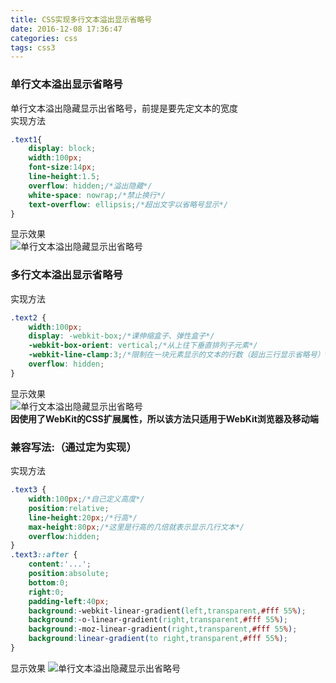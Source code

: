 ```yaml
---
title: CSS实现多行文本溢出显示省略号
date: 2016-12-08 17:36:47
categories: css
tags: css3
---
```


### 单行文本溢出显示省略号

单行文本溢出隐藏显示出省略号，前提是要先定文本的宽度  
实现方法
```css
.text1{
    display: block;
    width:100px;
    font-size:14px;
    line-height:1.5;
    overflow: hidden;/*溢出隐藏*/
    white-space: nowrap;/*禁止换行*/
    text-overflow: ellipsis;/*超出文字以省略号显示*/
}
```
显示效果  
![单行文本溢出隐藏显示出省略号](http://littlombie.github.io/images/post/2016120801.jpg)

### 多行文本溢出显示省略号

<!-- more -->
实现方法
```css
.text2 {
    width:100px;
    display: -webkit-box;/*课伸缩盒子、弹性盒子*/
    -webkit-box-orient: vertical;/*从上往下垂直排列子元素*/
    -webkit-line-clamp:3;/*限制在一块元素显示的文本的行数（超出三行显示省略号）*/
    overflow: hidden;
}
```
显示效果  
![单行文本溢出隐藏显示出省略号](http://littlombie.github.io/images/post/2016120802.jpg)    
**因使用了WebKit的CSS扩展属性，所以该方法只适用于WebKit浏览器及移动端**

### 兼容写法:（通过定为实现）
实现方法  
```css
.text3 {
    width:100px;/*自己定义高度*/
    position:relative;
    line-height:20px;/*行高*/
    max-height:80px;/*这里是行高的几倍就表示显示几行文本*/
    overflow:hidden;
}
.text3::after {
    content:'...';
    position:absolute;
    bottom:0;
    right:0;
    padding-left:40px;
    background:-webkit-linear-gradient(left,transparent,#fff 55%);
    background:-o-linear-gradient(right,transparent,#fff 55%);
    background:-moz-linear-gradient(right,transparent,#fff 55%);
    background:linear-gradient(to right,transparent,#fff 55%);
}
```
显示效果
![单行文本溢出隐藏显示出省略号](http://littlombie.github.io/images/post/2016120803.jpg)  